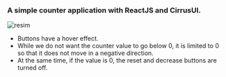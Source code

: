### A simple counter application with ReactJS and CirrusUI.

![resim](https://user-images.githubusercontent.com/80039230/231760690-b330a1c8-58e6-4b3b-9495-549caab78d9d.png)



* Buttons have a hover effect. 
* While we do not want the counter value to go below 0, it is limited to 0 so that it does not move in a negative direction. 
* At the same time, if the value is 0, the reset and decrease buttons are turned off.

